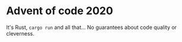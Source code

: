 # Advent of code 2020

It's Rust, `cargo run` and all that...
No guarantees about code quality or cleverness.
